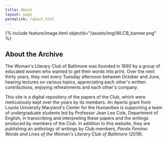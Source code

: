 ```yaml
---
title: About
layout: page
permalink: /about.html
---
```

{% include feature/image.html objectid="/assets/img/WLCB_banner.png" %}

<style>
    #maincontent{
        font-size:1.4em;
    }
</style>

## About the Archive
The Woman's Literary Club of Baltimore was founded in 1890 by a group of educated women who wanted to get their words into print. Over the next thirty years, they met every Tuesday afternoon between October and June, hearing lectures on various topics, appreciating each other's written contributions, enjoying refreshments and each other's company.

This site is a digital repository of the papers of the Club, which were meticulously kept over the years by its members. An Aperio grant from Loyola University Maryland's Center for the Humanities is supporting a team of undergraduate students led by Professor Jean Lee Cole, Department of English, in transcribing and interpreting these papers and the writings produced by members of the Club. In addition to this website, they are publishing an anthology of writings by Club members, *Parole Femine: Words and Lives of the Woman's Literary Club of Baltimore* (2019).